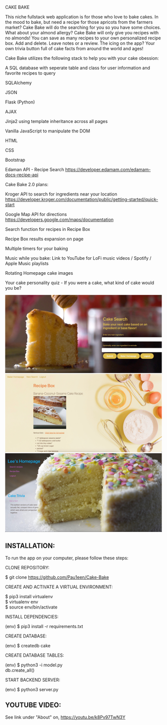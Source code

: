 CAKE BAKE

This niche fullstack web application is for those who love to bake cakes.  In the mood to bake, but need a recipe for those apricots from the farmers market?  Cake Bake will do the searching for you so you have some choices.  What about your almond allergy?  Cake Bake will only give you recipes with no almonds!
You can save as many recipes to your own personalized recipe box. Add and delete.  Leave notes or a review.  The icing on the app?  Your own trivia button full of cake facts from around the world and ages!


Cake Bake utilizes the following stack to help you with your cake obession:

A SQL database with seperate table and class for user information and favorite recipes to query

SQLAlchemy

JSON

Flask (Python)

AJAX

Jinja2  using template inheritance across all pages

Vanilla JavaScript to manipulate the DOM

HTML

CSS

Bootstrap 

Edaman API - Recipe Search
https://developer.edamam.com/edamam-docs-recipe-api


Cake Bake 2.0 plans:

Kroger API to search for ingredients near your location 
https://developer.kroger.com/documentation/public/getting-started/quick-start

Google Map API for directions
https://developers.google.com/maps/documentation

Search function for recipes in Recipe Box

Recipe Box results expansion on page

Multiple timers for your baking

Music while you bake: Link to YouTube for LoFi music videos / Spotify / Apple Music playlists

Rotating Homepage cake images

Your cake personality quiz - If you were a cake, what kind of cake would you be?

![Search Page](static/img:/Search.jpeg)
![Recipe Box Page](static/img:/Box.jpeg)
![Home Page](static/img:/homepage.jpeg)


## **INSTALLATION:**

To run the app on your computer, please follow these steps:

CLONE REPOSITORY:


$ git clone https://github.com/Pau1een/Cake-Bake


CREATE AND ACTIVATE A VIRTUAL ENVIRONMENT:


   $ pip3 install virtualenv  
   $ virtualenv env  
   $ source env/bin/activate  


INSTALL DEPENDENCIES:


(env) $ pip3 install -r requirements.txt


CREATE DATABASE:


(env) $ createdb cake


CREATE DATABASE TABLES:


  (env) $ python3 -i model.py  
  db.create_all()  


START BACKEND SERVER:


(env) $ python3 server.py

## **YOUTUBE VIDEO:**

See link under "About" on, https://youtu.be/k8Pv97TwN3Y
